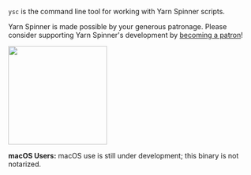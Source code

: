 <!-- RELEASE_TEMPLATE.md is not a formally supported file used by GitHub. This file is used by .github/workflows/release.yml to add a release notes preface. -->

`ysc` is the command line tool for working with Yarn Spinner scripts.

Yarn Spinner is made possible by your generous patronage. Please consider supporting Yarn Spinner's development by [becoming a patron](https://patreon.com/secretlab)!

<a href="https://patreon.com/secretlab"><img width="200" src="https://user-images.githubusercontent.com/901768/71883373-6f40ff80-318a-11ea-9d3a-01f1f58cb39e.png"></a>

**macOS Users:** macOS use is still under development; this binary is not notarized. 